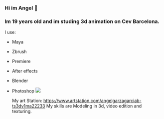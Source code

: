 ### Hi im Angel 👋
### Im 19 years old and im studing 3d animation on Cev Barcelona.
I use:
- Maya
- Zbrush
- Premiere
- After effects
- Blender
- Photoshop
  ![](https://1000logos.net/wp-content/uploads/2023/04/Autodesk-Maya-logo.png)

  My art Station:
https://www.artstation.com/angelgarzagarciab-ts3dv1ma22233
 My skills are Modeling in 3d, video edition and texturing.

<!--
**Angelgarza2A/Angelgarza2A** is a ✨ _special_ ✨ repository because its `README.md` (this file) appears on your GitHub profile.

Here are some ideas to get you started:

- 🔭 I’m currently working on ...
- 🌱 I’m currently learning ...
- 👯 I’m looking to collaborate on ...
- 🤔 I’m looking for help with ...
- 💬 Ask me about ...
- 📫 How to reach me: ...
- 😄 Pronouns: ...
- ⚡ Fun fact: ...
-->
